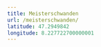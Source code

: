 ```yaml
---
title: Meisterschwanden
url: /meisterschwanden/
latitude: 47.2949842
longitude: 8.227722700000001
---
```

